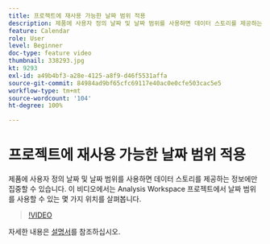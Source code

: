 ```yaml
---
title: 프로젝트에 재사용 가능한 날짜 범위 적용
description: 제품에 사용자 정의 날짜 및 날짜 범위를 사용하면 데이터 스토리를 제공하는 정보에만 집중할 수 있습니다. 이 비디오에서는 Analysis Workspace 프로젝트에서 날짜 범위를 사용할 수 있는 몇 가지 위치를 살펴봅니다.
feature: Calendar
role: User
level: Beginner
doc-type: feature video
thumbnail: 338293.jpg
kt: 9293
exl-id: a49b4bf3-a28e-4125-a8f9-d46f5531affa
source-git-commit: 84984ad9bf65cfc69117e40ac0e0cfe503cac5e5
workflow-type: tm+mt
source-wordcount: '104'
ht-degree: 100%

---
```


# 프로젝트에 재사용 가능한 날짜 범위 적용

제품에 사용자 정의 날짜 및 날짜 범위를 사용하면 데이터 스토리를 제공하는 정보에만 집중할 수 있습니다. 이 비디오에서는 Analysis Workspace 프로젝트에서 날짜 범위를 사용할 수 있는 몇 가지 위치를 살펴봅니다.

>[!VIDEO](https://video.tv.adobe.com/v/338293/?quality=12&learn=on)

자세한 내용은 [설명서](https://experienceleague.adobe.com/docs/analytics/analyze/analysis-workspace/components/calendar-date-ranges/calendar.html?lang=ko)를 참조하십시오.
